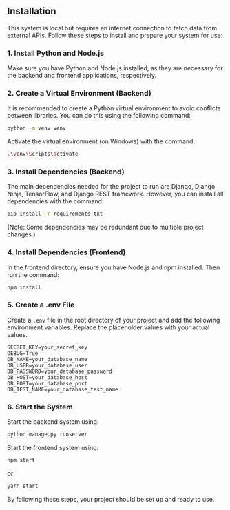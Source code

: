 ## Installation

This system is local but requires an internet connection to fetch data from external APIs. Follow these steps to install and prepare your system for use:

### 1. Install Python and Node.js

Make sure you have Python and Node.js installed, as they are necessary for the backend and frontend applications, respectively.

### 2. Create a Virtual Environment (Backend)

It is recommended to create a Python virtual environment to avoid conflicts between libraries. You can do this using the following command:

```sh
python -m venv venv
```

Activate the virtual environment (on Windows) with the command:

```sh
.\venv\Scripts\activate
```

### 3. Install Dependencies (Backend)

The main dependencies needed for the project to run are Django, Django Ninja, TensorFlow, and Django REST framework. However, you can install all dependencies with the command:

```sh
pip install -r requirements.txt
```

(Note: Some dependencies may be redundant due to multiple project changes.)

### 4. Install Dependencies (Frontend)

In the frontend directory, ensure you have Node.js and npm installed. Then run the command:

```sh
npm install
```

### 5. Create a .env File

Create a `.env` file in the root directory of your project and add the following environment variables. Replace the placeholder values with your actual values.

```env
SECRET_KEY=your_secret_key
DEBUG=True
DB_NAME=your_database_name
DB_USER=your_database_user
DB_PASSWORD=your_database_password
DB_HOST=your_database_host
DB_PORT=your_database_port
DB_TEST_NAME=your_database_test_name
```

### 6. Start the System

Start the backend system using:

```sh
python manage.py runserver
```

Start the frontend system using:

```sh
npm start
```

or

```sh
yarn start
```

By following these steps, your project should be set up and ready to use.
